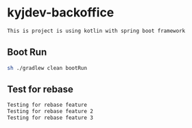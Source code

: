 # kyjdev-backoffice
```bash
This is project is using kotlin with spring boot framework
```
## Boot Run
```bash
sh ./gradlew clean bootRun
```

## Test for rebase
```bash
Testing for rebase feature
Testing for rebase feature 2
Testing for rebase feature 3
```